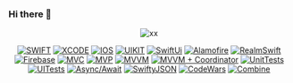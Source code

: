 ### Hi there 👋

<!--
**deshabml/deshabml** is a ✨ _special_ ✨ repository because its `README.md` (this file) appears on your GitHub profile.

Here are some ideas to get you started:

- 🔭 I’m currently working on ...
- 🌱 I’m currently learning ...
- 👯 I’m looking to collaborate on ...
- 🤔 I’m looking for help with ...
- 💬 Ask me about ...
- 📫 How to reach me: ...
- 😄 Pronouns: ...
- ⚡ Fun fact: ...
-->

<div align="center">

  ![xx](https://github.com/deshabml/deshabml/blob/main/gifImage.gif?w=450)

  <a href="">![SWIFT](https://img.shields.io/badge/-SWIFT-orange)</a>
  <a href="">![XCODE](https://img.shields.io/badge/-XCODE-blueviolet)</a>
  <a href="">![IOS](https://img.shields.io/badge/-iOS-blue)</a>
  <a href="">![UIKIT](https://img.shields.io/badge/-UIkit-yellow)</a>
  <a href="">![SwiftUi](https://img.shields.io/badge/-SwiftUI-yellow)</a>
  <a href="">![Alamofire](https://img.shields.io/badge/-Alamofire-red)</a>
  <a href="">![RealmSwift](https://img.shields.io/badge/-RealmSwift-blue)</a>
  <a href="">![Firebase](https://img.shields.io/badge/-Firebase-red)</a>
  <a href="">![MVC](https://img.shields.io/badge/-MVC-green)</a>
  <a href="">![MVP](https://img.shields.io/badge/-MVP-green)</a>
  <a href="">![MVVM](https://img.shields.io/badge/-MVVM-green)</a>
  <a href="">![MVVM + Coordinator](https://img.shields.io/badge/-MVVM+Coordinator-orange)</a>
  <a href="">![UnitTests](https://img.shields.io/badge/-UnitTests-blue)</a>
  <a href="">![UITests](https://img.shields.io/badge/-UITests-blueviolet)</a>
  <a href="">![Async/Await](https://img.shields.io/badge/-Async/Await-red)</a>
  <a href="">![SwiftyJSON](https://img.shields.io/badge/-SwiftyJSON-yellow)</a>
  <a href="">![CodeWars](https://www.codewars.com/users/deshab/badges/micro)</a>
  <a href="">![Combine](https://img.shields.io/badge/-Combine-blueviolet)</a>
  
